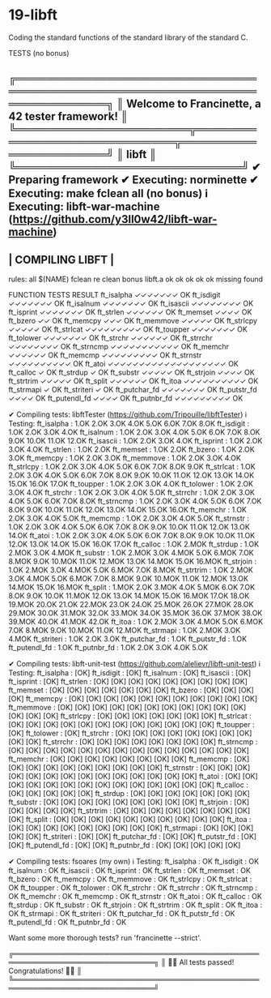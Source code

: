 # 19-libft
Coding the standard functions of the standard library of the standard C.

TESTS (no bonus)

╔══════════════════════════════════════════════════════════════════════════════╗
║                Welcome to Francinette, a 42 tester framework!                ║
╚═══════════════════════╦══════════════════════════════╦═══════════════════════╝
                        ║             libft            ║
                        ╚══════════════════════════════╝
✔ Preparing framework
✔ Executing: norminette
✔ Executing: make fclean all (no bonus)
ℹ Executing: libft-war-machine (https://github.com/y3ll0w42/libft-war-machine)
--------------------------------------------------------------------------------
|                              COMPILING LIBFT                                 |
--------------------------------------------------------------------------------
rules:
all        $(NAME)       fclean       re           clean       bonus     libft.a
ok         ok            ok           ok           ok          missing   found

FUNCTION         TESTS                RESULT
ft_isalpha       ✓✓✓✓✓✓✓              OK
ft_isdigit       ✓✓✓✓✓✓✓              OK
ft_isalnum       ✓✓✓✓✓✓✓              OK
ft_isascii       ✓✓✓✓✓✓✓✓             OK
ft_isprint       ✓✓✓✓✓✓✓              OK
ft_strlen        ✓✓✓✓✓✓               OK
ft_memset        ✓✓✓✓                 OK
ft_bzero         ✓✓                   OK
ft_memcpy        ✓✓✓                  OK
ft_memmove       ✓✓✓✓✓                OK
ft_strlcpy       ✓✓✓✓✓                OK
ft_strlcat       ✓✓✓✓✓✓✓✓✓            OK
ft_toupper       ✓✓✓✓✓✓✓              OK
ft_tolower       ✓✓✓✓✓✓✓              OK
ft_strchr        ✓✓✓✓✓✓               OK
ft_strrchr       ✓✓✓✓✓✓✓✓             OK
ft_strncmp       ✓✓✓✓✓✓✓✓✓✓✓          OK
ft_memchr        ✓✓✓✓✓✓               OK
ft_memcmp        ✓✓✓✓✓✓✓✓✓            OK
ft_strnstr       ✓✓✓✓✓✓✓✓✓✓           OK
ft_atoi          ✓✓✓✓✓✓✓✓✓✓✓✓✓✓✓✓✓✓✓  OK
ft_calloc        ✓                    OK
ft_strdup        ✓                    OK
ft_substr        ✓✓✓✓✓                OK
ft_strjoin       ✓✓✓✓                 OK
ft_strtrim       ✓✓✓✓✓                OK
ft_split         ✓✓✓✓✓✓               OK
ft_itoa          ✓✓✓✓✓✓✓✓✓✓           OK
ft_strmapi       ✓                    OK
ft_striteri      ✓                    OK
ft_putchar_fd    ✓✓✓✓✓✓✓              OK
ft_putstr_fd     ✓✓✓✓                 OK
ft_putendl_fd    ✓✓✓✓                 OK
ft_putnbr_fd     ✓✓✓✓✓✓✓✓✓            OK

✔ Compiling tests: libftTester (https://github.com/Tripouille/libftTester)
ℹ Testing:
ft_isalpha	: 1.OK 2.OK 3.OK 4.OK 5.OK 6.OK 7.OK 8.OK
ft_isdigit	: 1.OK 2.OK 3.OK 4.OK
ft_isalnum	: 1.OK 2.OK 3.OK 4.OK 5.OK 6.OK 7.OK 8.OK 9.OK 10.OK 11.OK 12.OK
ft_isascii	: 1.OK 2.OK 3.OK 4.OK
ft_isprint	: 1.OK 2.OK 3.OK 4.OK
ft_strlen	: 1.OK 2.OK
ft_memset	: 1.OK 2.OK
ft_bzero	: 1.OK 2.OK 3.OK
ft_memcpy	: 1.OK 2.OK 3.OK
ft_memmove	: 1.OK 2.OK 3.OK 4.OK
ft_strlcpy	: 1.OK 2.OK 3.OK 4.OK 5.OK 6.OK 7.OK 8.OK 9.OK
ft_strlcat	: 1.OK 2.OK 3.OK 4.OK 5.OK 6.OK 7.OK 8.OK 9.OK 10.OK 11.OK 12.OK 13.OK 14.OK 15.OK 16.OK 17.OK
ft_toupper	: 1.OK 2.OK 3.OK 4.OK
ft_tolower	: 1.OK 2.OK 3.OK 4.OK
ft_strchr	: 1.OK 2.OK 3.OK 4.OK 5.OK
ft_strrchr	: 1.OK 2.OK 3.OK 4.OK 5.OK 6.OK 7.OK 8.OK
ft_strncmp	: 1.OK 2.OK 3.OK 4.OK 5.OK 6.OK 7.OK 8.OK 9.OK 10.OK 11.OK 12.OK 13.OK 14.OK 15.OK 16.OK
ft_memchr	: 1.OK 2.OK 3.OK 4.OK 5.OK
ft_memcmp	: 1.OK 2.OK 3.OK 4.OK 5.OK
ft_strnstr	: 1.OK 2.OK 3.OK 4.OK 5.OK 6.OK 7.OK 8.OK 9.OK 10.OK 11.OK 12.OK 13.OK 14.OK
ft_atoi		: 1.OK 2.OK 3.OK 4.OK 5.OK 6.OK 7.OK 8.OK 9.OK 10.OK 11.OK 12.OK 13.OK 14.OK 15.OK 16.OK 17.OK
ft_calloc	: 1.OK 2.MOK
ft_strdup	: 1.OK 2.MOK 3.OK 4.MOK
ft_substr	: 1.OK 2.MOK 3.OK 4.MOK 5.OK 6.MOK 7.OK 8.MOK 9.OK 10.MOK 11.OK 12.MOK 13.OK 14.MOK 15.OK 16.MOK
ft_strjoin	: 1.OK 2.MOK 3.OK 4.MOK 5.OK 6.MOK 7.OK 8.MOK
ft_strtrim	: 1.OK 2.MOK 3.OK 4.MOK 5.OK 6.MOK 7.OK 8.MOK 9.OK 10.MOK 11.OK 12.MOK 13.OK 14.MOK 15.OK 16.MOK
ft_split	: 1.MOK 2.OK 3.MOK 4.OK 5.MOK 6.OK 7.OK 8.OK 9.OK 10.OK 11.MOK 12.OK 13.OK 14.MOK 15.OK 16.MOK 17.OK 18.OK 19.MOK 20.OK 21.OK 22.MOK 23.OK 24.OK 25.MOK 26.OK 27.MOK 28.OK 29.MOK 30.OK 31.MOK 32.OK 33.MOK 34.OK 35.MOK 36.OK 37.MOK 38.OK 39.MOK 40.OK 41.MOK 42.OK
ft_itoa		: 1.OK 2.MOK 3.OK 4.MOK 5.OK 6.MOK 7.OK 8.MOK 9.OK 10.MOK 11.OK 12.MOK
ft_strmapi	: 1.OK 2.MOK 3.OK 4.MOK
ft_striteri	: 1.OK 2.OK 3.OK
ft_putchar_fd	: 1.OK
ft_putstr_fd	: 1.OK
ft_putendl_fd	: 1.OK
ft_putnbr_fd	: 1.OK 2.OK 3.OK 4.OK 5.OK

✔ Compiling tests: libft-unit-test (https://github.com/alelievr/libft-unit-test)
ℹ Testing:
ft_isalpha      : [OK]
ft_isdigit      : [OK]
ft_isalnum      : [OK]
ft_isascii      : [OK]
ft_isprint      : [OK]
ft_strlen       : [OK] [OK] [OK] [OK] [OK] [OK] [OK] [OK] [OK]
ft_memset       : [OK] [OK] [OK] [OK] [OK] [OK] [OK]
ft_bzero        : [OK] [OK] [OK] [OK]
ft_memcpy       : [OK] [OK] [OK] [OK] [OK] [OK] [OK] [OK] [OK] [OK] [OK]
ft_memmove      : [OK] [OK] [OK] [OK] [OK] [OK] [OK] [OK] [OK] [OK] [OK] [OK] [OK] [OK]
ft_strlcpy      : [OK] [OK] [OK] [OK] [OK] [OK] [OK]
ft_strlcat      : [OK] [OK] [OK] [OK] [OK] [OK] [OK] [OK] [OK] [OK] [OK] [OK]
ft_toupper      : [OK]
ft_tolower      : [OK]
ft_strchr       : [OK] [OK] [OK] [OK] [OK] [OK] [OK] [OK] [OK] [OK]
ft_strrchr      : [OK] [OK] [OK] [OK] [OK] [OK] [OK] [OK]
ft_strncmp      : [OK] [OK] [OK] [OK] [OK] [OK] [OK] [OK] [OK] [OK] [OK] [OK] [OK] [OK]
ft_memchr       : [OK] [OK] [OK] [OK] [OK] [OK] [OK] [OK]
ft_memcmp       : [OK] [OK] [OK] [OK] [OK] [OK] [OK] [OK] [OK] [OK]
ft_strnstr      : [OK] [OK] [OK] [OK] [OK] [OK] [OK] [OK] [OK] [OK] [OK] [OK] [OK] [OK]
ft_atoi         : [OK] [OK] [OK] [OK] [OK] [OK] [OK] [OK] [OK] [OK] [OK] [OK] [OK] [OK]
ft_calloc       : [OK] [OK] [OK] [OK] [OK]
ft_strdup       : [OK] [OK] [OK] [OK] [OK] [OK] [OK]
ft_substr       : [OK] [OK] [OK] [OK] [OK] [OK] [OK] [OK] [OK]
ft_strjoin      : [OK] [OK] [OK] [OK] [OK]
ft_strtrim      : [OK] [OK] [OK] [OK] [OK] [OK] [OK] [OK] [OK]
ft_split        : [OK] [OK] [OK] [OK] [OK] [OK] [OK] [OK] [OK] [OK]
ft_itoa         : [OK] [OK] [OK] [OK] [OK] [OK] [OK] [OK] [OK]
ft_strmapi      : [OK] [OK] [OK] [OK] [OK]
ft_striteri     : [OK] [OK]
ft_putchar_fd   : [OK] [OK]
ft_putstr_fd    : [OK] [OK]
ft_putendl_fd   : [OK] [OK]
ft_putnbr_fd    : [OK] [OK] [OK] [OK] [OK]

✔ Compiling tests: fsoares (my own)
ℹ Testing:
ft_isalpha      : OK
ft_isdigit      : OK
ft_isalnum      : OK
ft_isascii      : OK
ft_isprint      : OK
ft_strlen       : OK
ft_memset       : OK
ft_bzero        : OK
ft_memcpy       : OK
ft_memmove      : OK
ft_strlcpy      : OK
ft_strlcat      : OK
ft_toupper      : OK
ft_tolower      : OK
ft_strchr       : OK
ft_strrchr      : OK
ft_strncmp      : OK
ft_memchr       : OK
ft_memcmp       : OK
ft_strnstr      : OK
ft_atoi         : OK
ft_calloc       : OK
ft_strdup       : OK
ft_substr       : OK
ft_strjoin      : OK
ft_strtrim      : OK
ft_split        : OK
ft_itoa         : OK
ft_strmapi      : OK
ft_striteri     : OK
ft_putchar_fd   : OK
ft_putstr_fd    : OK
ft_putendl_fd   : OK
ft_putnbr_fd    : OK

Want some more thorough tests? run 'francinette --strict'.

╔══════════════════════════════════════════════════════════════════════════════╗
║                 🎉🥳 All tests passed! Congratulations! 🥳🎉                 ║
╚══════════════════════════════════════════════════════════════════════════════╝

